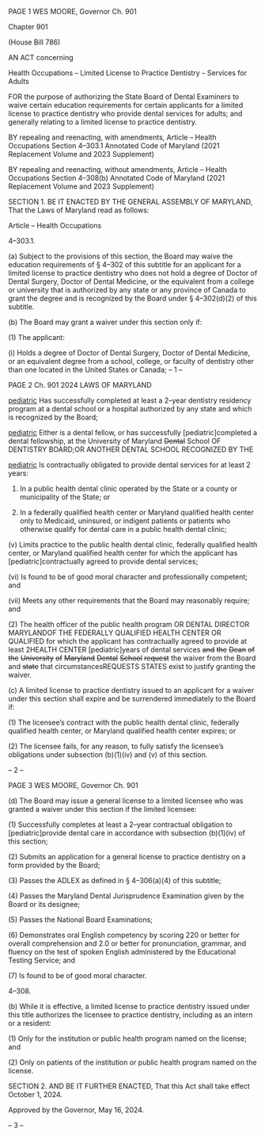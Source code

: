 PAGE 1
WES MOORE, Governor Ch. 901

Chapter 901

(House Bill 786)

AN ACT concerning

Health Occupations – Limited License to Practice Dentistry – Services for
Adults

FOR the purpose of authorizing the State Board of Dental Examiners to waive certain
education requirements for certain applicants for a limited license to practice
dentistry who provide dental services for adults; and generally relating to a limited
license to practice dentistry.

BY repealing and reenacting, with amendments,
Article – Health Occupations
Section 4–303.1
Annotated Code of Maryland
(2021 Replacement Volume and 2023 Supplement)

BY repealing and reenacting, without amendments,
Article – Health Occupations
Section 4–308(b)
Annotated Code of Maryland
(2021 Replacement Volume and 2023 Supplement)

SECTION 1. BE IT ENACTED BY THE GENERAL ASSEMBLY OF MARYLAND,
That the Laws of Maryland read as follows:

Article – Health Occupations

4–303.1.

(a) Subject to the provisions of this section, the Board may waive the education
requirements of § 4–302 of this subtitle for an applicant for a limited license to practice
dentistry who does not hold a degree of Doctor of Dental Surgery, Doctor of Dental
Medicine, or the equivalent from a college or university that is authorized by any state or
any province of Canada to grant the degree and is recognized by the Board under §
4–302(d)(2) of this subtitle.

(b) The Board may grant a waiver under this section only if:

(1) The applicant:

(i) Holds a degree of Doctor of Dental Surgery, Doctor of Dental
Medicine, or an equivalent degree from a school, college, or faculty of dentistry other than
one located in the United States or Canada;
– 1 –

PAGE 2
Ch. 901 2024 LAWS OF MARYLAND

[pediatric](ii) Has successfully completed at least a 2–year
dentistry residency program at a dental school or a hospital authorized by any state and
which is recognized by the Board;

[pediatric](iii) Either is a dental fellow, or has successfully
[pediatric]completed a dental fellowship, at the University of Maryland ~~Dental~~ School OF
DENTISTRY BOARD;OR ANOTHER DENTAL SCHOOL RECOGNIZED BY THE

[pediatric](iv) Is contractually obligated to provide dental services
for at least 2 years:

1. In a public health dental clinic operated by the State or a
county or municipality of the State; or

2. In a federally qualified health center or Maryland
qualified health center only to Medicaid, uninsured, or indigent patients or patients who
otherwise qualify for dental care in a public health dental clinic;

(v) Limits practice to the public health dental clinic, federally
qualified health center, or Maryland qualified health center for which the applicant has
[pediatric]contractually agreed to provide dental services;

(vi) Is found to be of good moral character and professionally
competent; and

(vii) Meets any other requirements that the Board may reasonably
require; and

(2) The health officer of the public health program OR DENTAL DIRECTOR
MARYLANDOF THE FEDERALLY QUALIFIED HEALTH CENTER OR QUALIFIED
for which the applicant has contractually agreed to provide at least 2HEALTH CENTER
[pediatric]years of dental services ~~and~~ ~~the~~ ~~Dean~~ ~~of~~ ~~the~~ ~~University~~ ~~of~~ ~~Maryland~~ ~~Dental~~
~~School~~ ~~request~~ the waiver from the Board and ~~state~~ that circumstancesREQUESTS STATES
exist to justify granting the waiver.

(c) A limited license to practice dentistry issued to an applicant for a waiver under
this section shall expire and be surrendered immediately to the Board if:

(1) The licensee’s contract with the public health dental clinic, federally
qualified health center, or Maryland qualified health center expires; or

(2) The licensee fails, for any reason, to fully satisfy the licensee’s
obligations under subsection (b)(1)(iv) and (v) of this section.

– 2 –

PAGE 3
WES MOORE, Governor Ch. 901

(d) The Board may issue a general license to a limited licensee who was granted
a waiver under this section if the limited licensee:

(1) Successfully completes at least a 2–year contractual obligation to
[pediatric]provide dental care in accordance with subsection (b)(1)(iv) of this section;

(2) Submits an application for a general license to practice dentistry on a
form provided by the Board;

(3) Passes the ADLEX as defined in § 4–306(a)(4) of this subtitle;

(4) Passes the Maryland Dental Jurisprudence Examination given by the
Board or its designee;

(5) Passes the National Board Examinations;

(6) Demonstrates oral English competency by scoring 220 or better for
overall comprehension and 2.0 or better for pronunciation, grammar, and fluency on the
test of spoken English administered by the Educational Testing Service; and

(7) Is found to be of good moral character.

4–308.

(b) While it is effective, a limited license to practice dentistry issued under this
title authorizes the licensee to practice dentistry, including as an intern or a resident:

(1) Only for the institution or public health program named on the license;
and

(2) Only on patients of the institution or public health program named on
the license.

SECTION 2. AND BE IT FURTHER ENACTED, That this Act shall take effect
October 1, 2024.

Approved by the Governor, May 16, 2024.

– 3 –